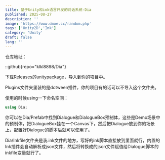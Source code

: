 ```yaml
---
title: 基于Unity和ink语言开发的对话系统-Dia
published: 2025-08-27
description: ''
image: 'https://www.dmoe.cc/random.php'
tags: ['Unity2D','Ink']
category: 'Unity'
draft: false 
lang: ''
---
```


仓库地址：

::github{repo="klkl8898/Dia"}

下载Releases的unitypackage，导入到你的项目中。

Plugins文件夹里装的是dotween插件，你的项目有的话可以不导入这个文件夹。

使用的时候using一下命名空间：

```csharp
using Dia;
```

你可以在Dia/Prefab中找到Dialogue和DialogueBox预制体，这些是Demo场景中的预制体，把DialogueBox挂在一个Canvas下，然后把Dialogue放到你的场景上，配置好Dialogue的脚本后就可以使用了。

Dia/Inkfile文件夹是装.ink文件的地方，写好的ink脚本直接放到里面就行，内置的Ink插件会自动解析成json文件，然后将转换成的json文件赋值给Dialogue脚本的inkfile变量就行了。

